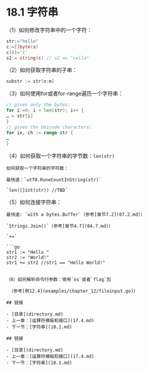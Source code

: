 # 18.1 字符串

（1）如何修改字符串中的一个字符：

```go
str:="hello"
c:=[]byte(s)
c[0]='c'
s2:= string(c) // s2 == "cello"
```

（2）如何获取字符串的子串：

```go
substr := str[n:m]
```

（3）如何使用for或者for-range遍历一个字符串：

```go
// gives only the bytes:
for i:=0; i < len(str); i++ {
… = str[i]
}
// gives the Unicode characters:
for ix, ch := range str {
…
}
```

（4）如何获取一个字符串的字节数：`len(str)`

    如何获取一个字符串的字符数：

    最快速：`utf8.RuneCountInString(str)`
    
    `len([]int(str)) //TBD`

（5）如何连接字符串：

    最快速: `with a bytes.Buffer`（参考[章节7.2](07.2.md)）

    `Strings.Join()`（参考[章节4.7](04.7.md)）
    
    `+=`

    ```go
    str1 := "Hello " 
    str2 := "World!"
    str1 += str2 //str1 == "Hello World!"
   ```

（6）如何解析命令行参数：使用`os`或者`flag`包

    （参考[例12.4](examples/chapter_12/fileinput.go)）

## 链接

- [目录](directory.md)
- 上一章：[运算符模板和接口](17.4.md)
- 下一节：[字符串](18.1.md)    

## 链接

- [目录](directory.md)
- 上一章：[运算符模板和接口](17.4.md)
- 下一节：[字符串](18.1.md)